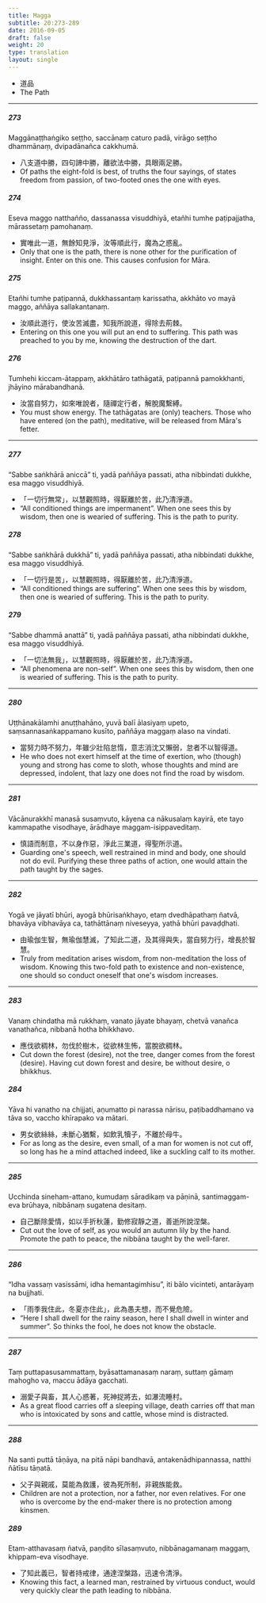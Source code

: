 ```yaml
---
title: Magga
subtitle: 20:273-289
date: 2016-09-05
draft: false
weight: 20
type: translation
layout: single
---
```


- 道品
- The Path

---

##### 273

Maggānaṭṭhaṅgiko seṭṭho, saccānaṃ caturo padā, virāgo seṭṭho dhammānaṃ, dvipadānañca cakkhumā.

- 八支道中勝，四句諦中勝，離欲法中勝，具眼兩足勝。
- Of paths the eight-fold is best, of truths the four sayings, of states freedom from passion, of two-footed ones the one with eyes.

##### 274

Eseva maggo natthañño, dassanassa visuddhiyā, etañhi tumhe paṭipajjatha, mārassetaṃ pamohanaṃ.

- 實唯此一道，無餘知見淨，汝等順此行，魔為之惑亂。
- Only that one is the path, there is none other for the purification of insight. Enter on this one. This causes confusion for Māra.

##### 275

Etañhi tumhe paṭipannā, dukkhassantaṃ karissatha, akkhāto vo mayā maggo, aññāya sallakantanaṃ.

- 汝順此道行，使汝苦滅盡，知我所說道，得除去荊棘。
- Entering on this one you will put an end to suffering. This path was preached to you by me, knowing the destruction of the dart.

##### 276

Tumhehi kiccam-ātappaṃ, akkhātāro tathāgatā, paṭipannā pamokkhanti, jhāyino mārabandhanā.

- 汝當自努力，如來唯說者，隨禪定行者，解脫魔繫縛。
- You must show energy. The tathāgatas are (only) teachers. Those who have entered (on the path), meditative, will be released from Māra's fetter.

---

##### 277

“Sabbe saṅkhārā aniccā” ti, yadā paññāya passati, atha nibbindati dukkhe, esa maggo visuddhiyā.

- 「一切行無常」，以慧觀照時，得厭離於苦，此乃清淨道。
- “All conditioned things are impermanent”. When one sees this by wisdom, then one is wearied of suffering. This is the path to purity.

##### 278

“Sabbe saṅkhārā dukkhā” ti, yadā paññāya passati, atha nibbindati dukkhe, esa maggo visuddhiyā.

- 「一切行是苦」，以慧觀照時，得厭離於苦，此乃清淨道。
- “All conditioned things are suffering”. When one sees this by wisdom, then one is wearied of suffering. This is the path to purity.

##### 279

“Sabbe dhammā anattā” ti, yadā paññāya passati, atha nibbindati dukkhe, esa maggo visuddhiyā.

- 「一切法無我」，以慧觀照時，得厭離於苦，此乃清淨道。
- “All phenomena are non-self”. When one sees this by wisdom, then one is wearied of suffering. This is the path to purity.

---

##### 280

Uṭṭhānakālamhi anuṭṭhahāno, yuvā balī ālasiyaṃ upeto, saṃsannasaṅkappamano kusīto, paññāya maggaṃ alaso na vindati.

- 當努力時不努力，年雖少壯陷怠惰，意志消沈又懶弱，怠者不以智得道。
- He who does not exert himself at the time of exertion, who (though) young and strong has come to sloth, whose thoughts and mind are depressed, indolent, that lazy one does not find the road by wisdom.

---

##### 281

Vācānurakkhī manasā susaṃvuto, kāyena ca nākusalaṃ kayirā, ete tayo kammapathe visodhaye, ārādhaye maggam-isippaveditaṃ.

- 慎語而制意，不以身作惡，淨此三業道，得聖所示道。
- Guarding one's speech, well restrained in mind and body, one should not do evil. Purifying these three paths of action, one would attain the path taught by the sages.

---

##### 282

Yogā ve jāyatī bhūri, ayogā bhūrisaṅkhayo, etaṃ dvedhāpathaṃ ñatvā, bhavāya vibhavāya ca, tathāttānaṃ niveseyya, yathā bhūri pavaḍḍhati.

- 由瑜伽生智，無瑜伽慧滅，了知此二道，及其得與失，當自努力行，增長於智慧。
- Truly from meditation arises wisdom, from non-meditation the loss of wisdom. Knowing this two-fold path to existence and non-existence, one should so conduct oneself that one's wisdom increases.

---

##### 283

Vanaṃ chindatha mā rukkhaṃ, vanato jāyate bhayaṃ, chetvā vanañca vanathañca, nibbanā hotha bhikkhavo.

- 應伐欲稠林，勿伐於樹木，從欲林生怖，當脫欲稠林。
- Cut down the forest (desire), not the tree, danger comes from the forest (desire). Having cut down forest and desire, be without desire, o bhikkhus.

##### 284

Yāva hi vanatho na chijjati, aṇumatto pi narassa nārisu, paṭibaddhamano va tāva so, vaccho khīrapako va mātari.

- 男女欲絲絲，未斷心猶繫，如飲乳犢子，不離於母牛。
- For as long as the desire, even small, of a man for women is not cut off, so long has he a mind attached indeed, like a suckling calf to its mother.

---

##### 285

Ucchinda sineham-attano, kumudaṃ sāradikaṃ va pāṇinā, santimaggam-eva brūhaya, nibbānaṃ sugatena desitaṃ.

- 自己斷除愛情，如以手折秋蓮，勤修寂靜之道，善逝所說涅槃。
- Cut out the love of self, as you would an autumn lily by the hand. Promote the path to peace, the nibbāna taught by the well-farer.

---

##### 286

“Idha vassaṃ vasissāmi, idha hemantagimhisu”, iti bālo vicinteti, antarāyaṃ na bujjhati.

- 「雨季我住此，冬夏亦住此」，此為愚夫想，而不覺危險。
- “Here I shall dwell for the rainy season, here I shall dwell in winter and summer”. So thinks the fool, he does not know the obstacle.

---

##### 287

Taṃ puttapasusammattaṃ, byāsattamanasaṃ naraṃ, suttaṃ gāmaṃ mahogho va, maccu ādāya gacchati.

- 溺愛子與畜，其人心惑著，死神捉將去，如瀑流睡村。
- As a great flood carries off a sleeping village, death carries off that man who is intoxicated by sons and cattle, whose mind is distracted.

---

##### 288

Na santi puttā tāṇāya, na pitā nāpi bandhavā, antakenādhipannassa, natthi ñātīsu tāṇatā.

- 父子與親戚，莫能為救護，彼為死所制，非親族能救。
- Children are not a protection, nor a father, nor even relatives. For one who is overcome by the end-maker there is no protection among kinsmen.

##### 289

Etam-atthavasaṃ ñatvā, paṇḍito sīlasaṃvuto, nibbānagamanaṃ maggaṃ, khippam-eva visodhaye.

- 了知此義已，智者持戒律，通達涅槃路，迅速令清淨。
- Knowing this fact, a learned man, restrained by virtuous conduct, would very quickly clear the path leading to nibbāna.